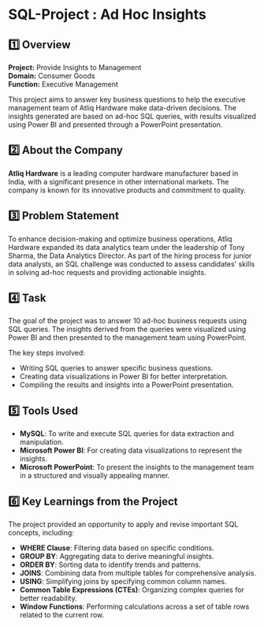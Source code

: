 # SQL-Project : Ad Hoc Insights

## 1️⃣ Overview

**Project:** Provide Insights to Management  
**Domain:** Consumer Goods  
**Function:** Executive Management  

This project aims to answer key business questions to help the executive management team of Atliq Hardware make data-driven decisions. The insights generated are based on ad-hoc SQL queries, with results visualized using Power BI and presented through a PowerPoint presentation.

## 2️⃣ About the Company

**Atliq Hardware** is a leading computer hardware manufacturer based in India, with a significant presence in other international markets. The company is known for its innovative products and commitment to quality.

## 3️⃣ Problem Statement

To enhance decision-making and optimize business operations, Atliq Hardware expanded its data analytics team under the leadership of Tony Sharma, the Data Analytics Director. As part of the hiring process for junior data analysts, an SQL challenge was conducted to assess candidates' skills in solving ad-hoc requests and providing actionable insights.

## 4️⃣ Task

The goal of the project was to answer 10 ad-hoc business requests using SQL queries. The insights derived from the queries were visualized using Power BI and then presented to the management team using PowerPoint. 

The key steps involved:
- Writing SQL queries to answer specific business questions.
- Creating data visualizations in Power BI for better interpretation.
- Compiling the results and insights into a PowerPoint presentation.

## 5️⃣ Tools Used

- **MySQL**: To write and execute SQL queries for data extraction and manipulation.
- **Microsoft Power BI**: For creating data visualizations to represent the insights.
- **Microsoft PowerPoint**: To present the insights to the management team in a structured and visually appealing manner.

## 6️⃣ Key Learnings from the Project

The project provided an opportunity to apply and revise important SQL concepts, including:
- **WHERE Clause**: Filtering data based on specific conditions.
- **GROUP BY**: Aggregating data to derive meaningful insights.
- **ORDER BY**: Sorting data to identify trends and patterns.
- **JOINS**: Combining data from multiple tables for comprehensive analysis.
- **USING**: Simplifying joins by specifying common column names.
- **Common Table Expressions (CTEs)**: Organizing complex queries for better readability.
- **Window Functions**: Performing calculations across a set of table rows related to the current row.
